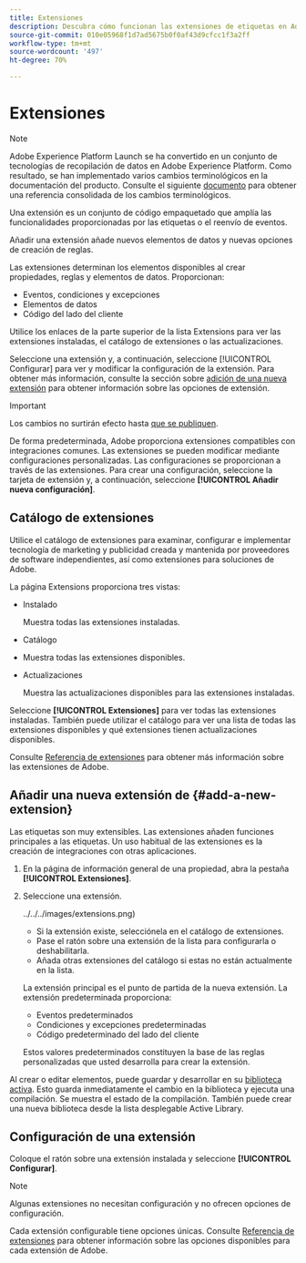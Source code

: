 ```yaml
---
title: Extensiones
description: Descubra cómo funcionan las extensiones de etiquetas en Adobe Experience Platform.
source-git-commit: 010e05968f1d7ad5675b0f0af43d9cfcc1f3a2ff
workflow-type: tm+mt
source-wordcount: '497'
ht-degree: 70%

---
```


# Extensiones

>[!NOTE]
>
>Adobe Experience Platform Launch se ha convertido en un conjunto de tecnologías de recopilación de datos en Adobe Experience Platform. Como resultado, se han implementado varios cambios terminológicos en la documentación del producto. Consulte el siguiente [documento](../../../term-updates.md) para obtener una referencia consolidada de los cambios terminológicos.

Una extensión es un conjunto de código empaquetado que amplía las funcionalidades proporcionadas por las etiquetas o el reenvío de eventos.

Añadir una extensión añade nuevos elementos de datos y nuevas opciones de creación de reglas.

Las extensiones determinan los elementos disponibles al crear propiedades, reglas y elementos de datos. Proporcionan:

* Eventos, condiciones y excepciones
* Elementos de datos
* Código del lado del cliente

Utilice los enlaces de la parte superior de la lista Extensions para ver las extensiones instaladas, el catálogo de extensiones o las actualizaciones.

Seleccione una extensión y, a continuación, seleccione [!UICONTROL Configurar] para ver y modificar la configuración de la extensión. Para obtener más información, consulte la sección sobre [adición de una nueva extensión](#add-a-new-extension) para obtener información sobre las opciones de extensión.

>[!IMPORTANT]
>
>Los cambios no surtirán efecto hasta [que se publiquen](../../publishing/overview.md).

De forma predeterminada, Adobe proporciona extensiones compatibles con integraciones comunes. Las extensiones se pueden modificar mediante configuraciones personalizadas. Las configuraciones se proporcionan a través de las extensiones. Para crear una configuración, seleccione la tarjeta de extensión y, a continuación, seleccione **[!UICONTROL Añadir nueva configuración]**.

## Catálogo de extensiones

Utilice el catálogo de extensiones para examinar, configurar e implementar tecnología de marketing y publicidad creada y mantenida por proveedores de software independientes, así como extensiones para soluciones de Adobe.

La página Extensions proporciona tres vistas:

* Instalado

   Muestra todas las extensiones instaladas.

* Catálogo
* Muestra todas las extensiones disponibles.
* Actualizaciones

   Muestra las actualizaciones disponibles para las extensiones instaladas.

Seleccione **[!UICONTROL Extensiones]** para ver todas las extensiones instaladas. También puede utilizar el catálogo para ver una lista de todas las extensiones disponibles y qué extensiones tienen actualizaciones disponibles.

Consulte [Referencia de extensiones](../../../extensions/web/overview.md) para obtener más información sobre las extensiones de Adobe.

## Añadir una nueva extensión de {#add-a-new-extension}

Las etiquetas son muy extensibles. Las extensiones añaden funciones principales a las etiquetas. Un uso habitual de las extensiones es la creación de integraciones con otras aplicaciones.

1. En la página de información general de una propiedad, abra la pestaña **[!UICONTROL Extensiones]**.
1. Seleccione una extensión.

   ![]()../../../images/extensions.png)

   * Si la extensión existe, selecciónela en el catálogo de extensiones.
   * Pase el ratón sobre una extensión de la lista para configurarla o deshabilitarla.
   * Añada otras extensiones del catálogo si estas no están actualmente en la lista.

   La extensión principal es el punto de partida de la nueva extensión. La extensión predeterminada proporciona:

   * Eventos predeterminados
   * Condiciones y excepciones predeterminadas
   * Código predeterminado del lado del cliente

   Estos valores predeterminados constituyen la base de las reglas personalizadas que usted desarrolla para crear la extensión.

Al crear o editar elementos, puede guardar y desarrollar en su [biblioteca activa](../../publishing/libraries.md#active-library). Esto guarda inmediatamente el cambio en la biblioteca y ejecuta una compilación. Se muestra el estado de la compilación. También puede crear una nueva biblioteca desde la lista desplegable Active Library.

## Configuración de una extensión

Coloque el ratón sobre una extensión instalada y seleccione **[!UICONTROL Configurar]**.

>[!NOTE]
>
>Algunas extensiones no necesitan configuración y no ofrecen opciones de configuración.

Cada extensión configurable tiene opciones únicas. Consulte [Referencia de extensiones](../../../extensions/web/overview.md) para obtener información sobre las opciones disponibles para cada extensión de Adobe.
